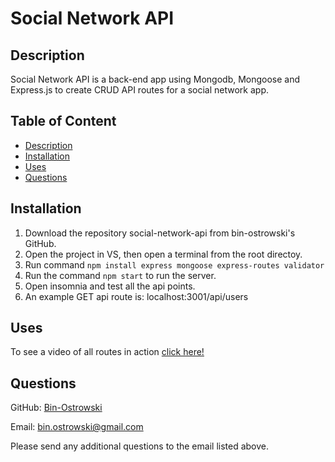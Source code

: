 # Social Network API 
        
  ## Description
  Social Network API is a back-end app using Mongodb, Mongoose and Express.js to create CRUD API routes for a social network app.
          
  ## Table of Content
  - [Description](#description)
  - [Installation](#installation)
  - [Uses](#uses)
  - [Questions](#questions)
  
  ## Installation
  1. Download the repository social-network-api from bin-ostrowski's GitHub. 
  2. Open the project in VS, then open a terminal from the root directoy.
  3. Run command `npm install express mongoose express-routes validator`
  4. Run the command `npm start` to run the server.
  6. Open insomnia and test all the api points.
  7. An example GET api route is: localhost:3001/api/users

  ## Uses

  To see a video of all routes in action [click here!](https://drive.google.com/file/d/1A_73indLeMg-bL21lLc9G-zDeBRVKCIH/view)

  ## Questions
  GitHub: [Bin-Ostrowski](https://github.com/Bin-Ostrowski)
  
  Email: bin.ostrowski@gmail.com
  
  Please send any additional questions to the email listed above. 


